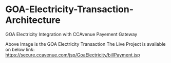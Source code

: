 # GOA-Electricity-Transaction-Architecture
GOA Electricity Integration with CCAvenue Payement Gateway

Above Image is the GOA Electricity Transaction 
The Live Project is avaliable on below link:
https://secure.ccavenue.com/jsp/GoaElectricity/billPayment.jsp
